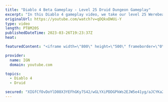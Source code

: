 ```yaml
---
title: "Diablo 4 Beta Gameplay - Level 25 Druid Dungeon Gameplay"
excerpt: "In this Diablo 4 gameplay video, we take our level 25 Werebear Druid build through one of Diablo 4's many dungeons. This build ..."
originalUrl: https://youtube.com/watch?v=qDQkxDWUi-Y
type: video
length: PT8M20S
publishedDateTime: 2023-03-26T19:23:37Z
heat: 

featuredContent: "<iframe width=\"800\" height=\"500\" frameborder=\"0\" src=\"https://www.youtube.com/embed/qDQkxDWUi-Y\" allow=\"accelerometer; autoplay; encrypted-media; gyroscope; picture-in-picture\" allowfullscreen></iframe>"

provider:
  name: IGN
  domain: youtube.com

topics:
  - Diablo 4
  - Druid

secured: "XIGfCfOvDoYlD08X3YEFhGKy7S42/wGLYXiPDDGPkWs2EJW5e41yg/aJCYKa2Qr6a/0PPPxDEltmFa64MCVJTGrvkhGeL8zJvAr+xNW5h8tf07T+tNVkZScCOU+7O/h8h16s4hN94cJ4kGfdeZK+EOrZfmt3Y6xOPYnsn8vRU0M7c3IsD4rLaM58mvSuWG6rH4w2eOM3pBGboz3nM8qXy5ddmVEi3ZhOC8wmx2Uouftv2tofOww4cvkiWxT7W0A7LtGqsp0mRlTzGigQuJqYTuX1QcXseTcPWCy9oyXcha2YVhRAcF+XMHtomfx55GONmZkrUl2Qc5Y/W1g2IF+ne/RkaazWkgaX5NUC9q9/UHUKRTg30DWkOPTvDlmIONmFHz7Hn41WQeX2JHnDmRI1lbAjUJHExtOhXQgtRbt4WFW9lWRuyYdi+0vytqjv59y+;LHGE1huR4zB7nWQJxkitVw=="
---
```


